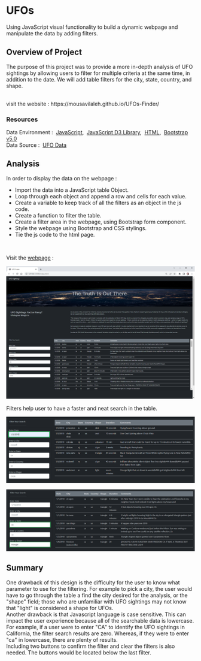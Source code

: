 # UFOs
Using JavaScript visual functionality to build a dynamic webpage and manipulate the data by adding filters.

## Overview of Project
The purpose of this project was to provide a more in-depth analysis of UFO sightings by allowing users to filter for multiple criteria at the same time, in addition to the date. We will add table filters for the city, state, country, and shape.

<br/>
visit the website : https://mousavilaleh.github.io/UFOs-Finder/

### Resources
Data Environment :&nbsp; [JavaScript](https://www.w3schools.com/js/default.asp),&nbsp; [JavaScript D3 Library](https://d3js.org/),&nbsp; [HTML](https://www.w3schools.com/html/default.asp),&nbsp; [Bootstrap v5.0](https://getbootstrap.com/docs/5.0/getting-started/introduction/)
<br/>
Data Source :&nbsp; [UFO Data](data.js)
<br/>


## Analysis
In order to display the data on the webpage :
- Import the data into a JavaScript table Object.
- Loop through each object and append a row and cells for each value.
- Create a variable to keep track of all the filters as an object in the js code.
- Create a function to filter the table.
- Create a filter area in the webpage, using Bootstrap form component.
- Style the webpage using Bootstrap and CSS stylings.
- Tie the js code to the html page.
<br/>

Visit the [webpage](https://mousavilaleh.github.io/UFOs-Finder/) : 
<br/>

![01.png](/images/01.png)

Filters help user to have a faster and neat search in the table.
<br/>

![02.png](/images/02.png)
<br/>

![03.png](/images/03.png)
<br/>



## Summary
One drawback of this design is the difficulty for the user to know what parameter to use for the filtering. For example to pick a city, the user would have to go through the table a find the city desired for the analysis, or the "shape" field; those who are unfamiliar with UFO sightings may not know that "light" is considered a shape for UFOs.<br/>
Another drawback is that Javascript language is case sensitive. This can impact the user experience because all of the searchable data is lowercase. For example, if a user were to enter "CA" to identify the UFO sightings in California, the filter search results are zero. Whereas, if they were to enter "ca" in lowercase, there are plenty of results.<br/>
Including two buttons to confirm the filter and clear the filters is also needed. The buttons would be located below the last filter.

<br/>

